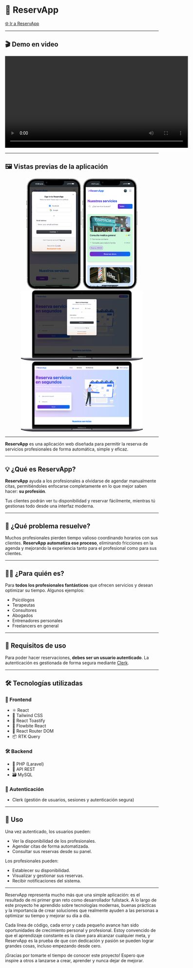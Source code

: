 # 📅 ReservApp

[🌐 Ir a ReservApp](https://reservappclerk.netlify.app/) <!-- Cambia esta URL por la de tu app si es necesario -->

---

## 🎬 Demo en video

<div align="center">
  <video src="./src/assets/demo.mp4" controls width="600">
    Tu navegador no soporta la reproducción de video.
  </video>
</div>

---

## 🖼️ Vistas previas de la aplicación

<div align="center">
  <img src="./src/assets/image1.png" alt="Vista previa 1" width="180"/>
  <img src="./src/assets/image2.png" alt="Vista previa 2" width="180"/>
  <br/>
  <img src="./src/assets/image3.png" alt="Vista previa 3" width="400"/>
  <img src="./src/assets/image4.png" alt="Vista previa 4" width="400"/>
</div>

---

**ReservApp** es una aplicación web diseñada para permitir la reserva de servicios profesionales de forma automática, simple y eficaz.

---

## 💡 ¿Qué es ReservApp?

**ReservApp** ayuda a los profesionales a olvidarse de agendar manualmente citas, permitiéndoles enfocarse completamente en lo que mejor saben hacer: **su profesión**.

Tus clientes podrán ver tu disponibilidad y reservar fácilmente, mientras tú gestionas todo desde una interfaz moderna.

---

## 🧠 ¿Qué problema resuelve?

Muchos profesionales pierden tiempo valioso coordinando horarios con sus clientes. **ReservApp automatiza ese proceso**, eliminando fricciones en la agenda y mejorando la experiencia tanto para el profesional como para sus clientes.

---

## 👩‍⚕️ ¿Para quién es?

Para **todos los profesionales fantásticos** que ofrecen servicios y desean optimizar su tiempo. Algunos ejemplos:

- Psicólogos
- Terapeutas
- Consultores
- Abogados
- Entrenadores personales
- Freelancers en general

---

## 🔐 Requisitos de uso

Para poder hacer reservaciones, **debes ser un usuario autenticado**. La autenticación es gestionada de forma segura mediante [Clerk](https://clerk.dev).

---

## 🛠️ Tecnologías utilizadas

### 🧩 Frontend

- ⚛️ React
- 🎨 Tailwind CSS
- 🍞 React Toastify
- 🧼 Flowbite React
- 🧭 React Router DOM
- 📦 RTK Query

### 🛠️ Backend

- 🐘 PHP (Laravel)
- 🔌 API REST
- 🗃️ MySQL

### 🔐 Autenticación

- Clerk (gestión de usuarios, sesiones y autenticación segura)

---

## 🧪 Uso

Una vez autenticado, los usuarios pueden:

- Ver la disponibilidad de los profesionales.
- Agendar citas de forma automatizada.
- Consultar sus reservas desde su panel.

Los profesionales pueden:

- Establecer su disponibilidad.
- Visualizar y gestionar sus reservas.
- Recibir notificaciones del sistema.

---

ReservApp representa mucho más que una simple aplicación: es el resultado de mi primer gran reto como desarrollador fullstack. A lo largo de este proyecto he aprendido sobre tecnologías modernas, buenas prácticas y la importancia de crear soluciones que realmente ayuden a las personas a optimizar su tiempo y mejorar su día a día.

Cada línea de código, cada error y cada pequeño avance han sido oportunidades de crecimiento personal y profesional. Estoy convencido de que el aprendizaje constante es la clave para alcanzar cualquier meta, y ReservApp es la prueba de que con dedicación y pasión se pueden lograr grandes cosas, incluso empezando desde cero.

¡Gracias por tomarte el tiempo de conocer este proyecto! Espero que inspire a otros a lanzarse a crear, aprender y nunca dejar de mejorar.